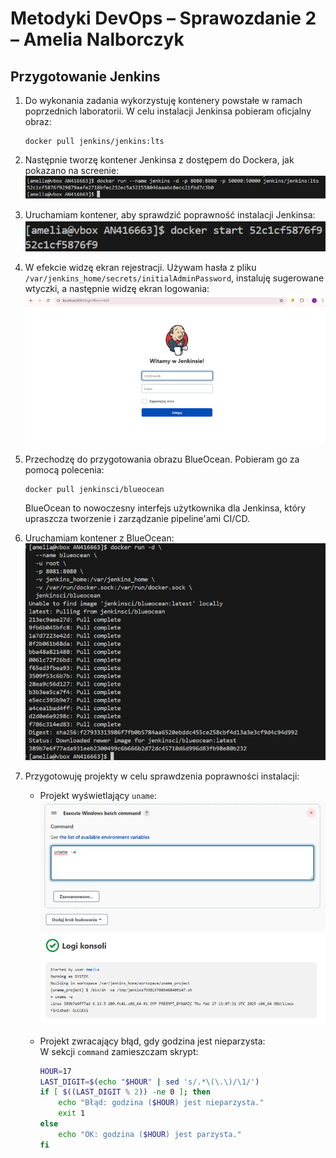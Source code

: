 # Metodyki DevOps – Sprawozdanie 2 – Amelia Nalborczyk

## Przygotowanie Jenkins

1. Do wykonania zadania wykorzystuję kontenery powstałe w ramach poprzednich laboratorii. W celu instalacji Jenkinsa pobieram oficjalny obraz:
   ```
   docker pull jenkins/jenkins:lts
   ```

2. Następnie tworzę kontener Jenkinsa z dostępem do Dockera, jak pokazano na screenie:  
   ![Zrzut ekranu 1](screenshots/1.PNG)

3. Uruchamiam kontener, aby sprawdzić poprawność instalacji Jenkinsa:  
   ![Zrzut ekranu 2](screenshots/2.PNG)

4. W efekcie widzę ekran rejestracji. Używam hasła z pliku `/var/jenkins_home/secrets/initialAdminPassword`, instaluję sugerowane wtyczki, a następnie widzę ekran logowania:  
   ![Zrzut ekranu 3](screenshots/3.PNG)

5. Przechodzę do przygotowania obrazu BlueOcean. Pobieram go za pomocą polecenia:
   ```
   docker pull jenkinsci/blueocean
   ```
   BlueOcean to nowoczesny interfejs użytkownika dla Jenkinsa, który upraszcza tworzenie i zarządzanie pipeline'ami CI/CD.

6. Uruchamiam kontener z BlueOcean:  
   ![Zrzut ekranu 4](screenshots/4.PNG)

7. Przygotowuję projekty w celu sprawdzenia poprawności instalacji:

   - Projekt wyświetlający `uname`:  
     ![Zrzut ekranu 5](screenshots/5.PNG)  
     ![Zrzut ekranu 6](screenshots/6.PNG)

   - Projekt zwracający błąd, gdy godzina jest nieparzysta:  
     W sekcji `command` zamieszczam skrypt:
     ```bash
     HOUR=17
     LAST_DIGIT=$(echo "$HOUR" | sed 's/.*\(\.\)/\1/')
     if [ $((LAST_DIGIT % 2)) -ne 0 ]; then
         echo "Błąd: godzina ($HOUR) jest nieparzysta."
         exit 1
     else
         echo "OK: godzina ($HOUR) jest parzysta."
     fi
     ```
